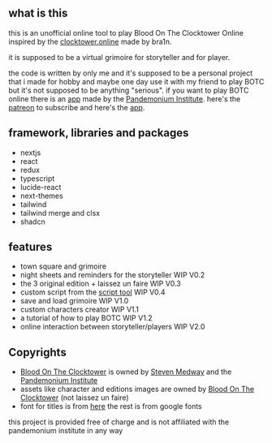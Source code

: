 ## what is this

this is an unofficial online tool to play Blood On The Clocktower Online inspired by the [clocktower.online](https://clocktower.online) made by bra1n.

it is supposed to be a virtual grimoire for storyteller and for player.

the code is written by only me and it's supposed to be a personal project that i made for hobby and maybe one day use it with my friend to play BOTC but it's not supposed to be anything "serious". if you want to play BOTC online there is an [app](https://online.bloodontheclocktower.com/login) made by the [Pandemonium Institute](https://bloodontheclocktower.com/about-us). here's the [patreon](https://www.patreon.com/botconline) to subscribe and here's the [app](https://online.bloodontheclocktower.com/login).

## framework, libraries and packages

- nextjs
- react
- redux
- typescript
- lucide-react
- next-themes
- tailwind
- tailwind merge and clsx
- shadcn

## features

- town square and grimoire
- night sheets and reminders for the storyteller WIP V0.2
- the 3 original edition + laissez un faire WIP V0.3
- custom script from the [script tool](https://script.bloodontheclocktower.com) WIP V0.4
- save and load grimoire WIP V1.0
- custom characters creator WIP V1.1
- a tutorial of how to play BOTC WIP V1.2
- online interaction between storyteller/players WIP V2.0

## Copyrights

- [Blood On The Clocktower](https://bloodontheclocktower.com) is owned by [Steven Medway](https://www.linkedin.com/in/steven-medway-41726340) and the [Pandemonium Institute](https://bloodontheclocktower.com/about-us)
- assets like character and editions images are owned by [Blood On The Clocktower](https://bloodontheclocktower.com) (not laissez un faire)
- font for titles is from [here](https://www.onlinewebfonts.com/fonts/LHF_Unlovable) the rest is from google fonts

this project is provided free of charge and is not affiliated with the pandemonium institute in any way
